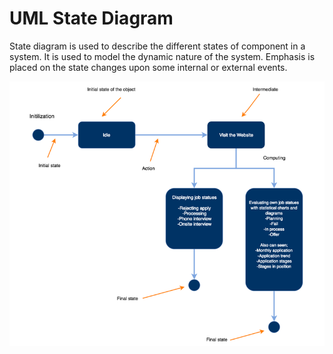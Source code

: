 # UML State Diagram

State diagram is used to describe the different states of component in a system. It is used to model the dynamic nature of the system. Emphasis is placed on the state changes upon some internal or external events. 


![](/assets/images/8_1.png)